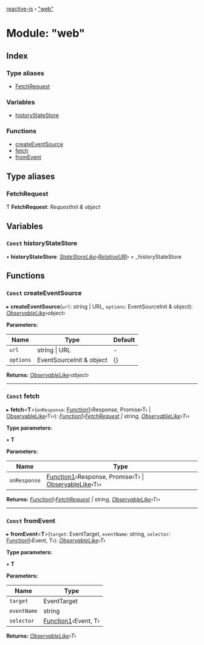 [reactive-js](../README.md) › ["web"](_web_.md)

# Module: "web"

## Index

### Type aliases

* [FetchRequest](_web_.md#fetchrequest)

### Variables

* [historyStateStore](_web_.md#const-historystatestore)

### Functions

* [createEventSource](_web_.md#const-createeventsource)
* [fetch](_web_.md#const-fetch)
* [fromEvent](_web_.md#const-fromevent)

## Type aliases

###  FetchRequest

Ƭ **FetchRequest**: *RequestInit & object*

## Variables

### `Const` historyStateStore

• **historyStateStore**: *[StateStoreLike](../interfaces/_statestore_.statestorelike.md)‹[RelativeURI](_relativeuri_.md#relativeuri)›* = _historyStateStore

## Functions

### `Const` createEventSource

▸ **createEventSource**(`url`: string | URL, `options`: EventSourceInit & object): *[ObservableLike](../interfaces/_observable_.observablelike.md)‹object›*

**Parameters:**

Name | Type | Default |
------ | ------ | ------ |
`url` | string &#124; URL | - |
`options` | EventSourceInit & object | {} |

**Returns:** *[ObservableLike](../interfaces/_observable_.observablelike.md)‹object›*

___

### `Const` fetch

▸ **fetch**<**T**>(`onResponse`: [Function1](_functions_.md#function1)‹Response, Promise‹T› | [ObservableLike](../interfaces/_observable_.observablelike.md)‹T››): *[Function1](_functions_.md#function1)‹[FetchRequest](_web_.md#fetchrequest) | string, [ObservableLike](../interfaces/_observable_.observablelike.md)‹T››*

**Type parameters:**

▪ **T**

**Parameters:**

Name | Type |
------ | ------ |
`onResponse` | [Function1](_functions_.md#function1)‹Response, Promise‹T› &#124; [ObservableLike](../interfaces/_observable_.observablelike.md)‹T›› |

**Returns:** *[Function1](_functions_.md#function1)‹[FetchRequest](_web_.md#fetchrequest) | string, [ObservableLike](../interfaces/_observable_.observablelike.md)‹T››*

___

### `Const` fromEvent

▸ **fromEvent**<**T**>(`target`: EventTarget, `eventName`: string, `selector`: [Function1](_functions_.md#function1)‹Event, T›): *[ObservableLike](../interfaces/_observable_.observablelike.md)‹T›*

**Type parameters:**

▪ **T**

**Parameters:**

Name | Type |
------ | ------ |
`target` | EventTarget |
`eventName` | string |
`selector` | [Function1](_functions_.md#function1)‹Event, T› |

**Returns:** *[ObservableLike](../interfaces/_observable_.observablelike.md)‹T›*
